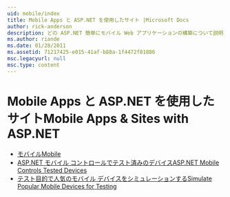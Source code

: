 ```yaml
---
uid: mobile/index
title: Mobile Apps と ASP.NET を使用したサイト |Microsoft Docs
author: rick-anderson
description: どの ASP.NET 簡単にモバイル Web アプリケーションの構築について説明します。
ms.author: riande
ms.date: 01/28/2011
ms.assetid: 71217425-e015-41af-b88a-1f4472f81886
msc.legacyurl: null
msc.type: content
---
```

<a name="mobile-apps--sites-with-aspnet"></a><span data-ttu-id="9d4c0-103">Mobile Apps と ASP.NET を使用したサイト</span><span class="sxs-lookup"><span data-stu-id="9d4c0-103">Mobile Apps & Sites with ASP.NET</span></span>
====================
- [<span data-ttu-id="9d4c0-104">モバイル</span><span class="sxs-lookup"><span data-stu-id="9d4c0-104">Mobile</span></span>](overview.md)
- [<span data-ttu-id="9d4c0-105">ASP.NET モバイル コントロールでテスト済みのデバイス</span><span class="sxs-lookup"><span data-stu-id="9d4c0-105">ASP.NET Mobile Controls Tested Devices</span></span>](tested-devices.md)
- [<span data-ttu-id="9d4c0-106">テスト目的で人気のモバイル デバイスをシミュレーションする</span><span class="sxs-lookup"><span data-stu-id="9d4c0-106">Simulate Popular Mobile Devices for Testing</span></span>](device-simulators.md)
